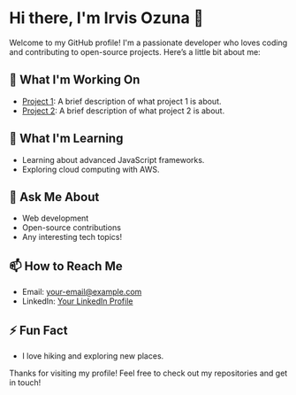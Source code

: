 # Hi there, I'm Irvis Ozuna 👋

Welcome to my GitHub profile! I'm a passionate developer who loves coding and contributing to open-source projects. Here’s a little bit about me:

## 🔭 What I'm Working On
- [Project 1](https://github.com/irvisozuna/project-1): A brief description of what project 1 is about.
- [Project 2](https://github.com/irvisozuna/project-2): A brief description of what project 2 is about.

## 🌱 What I'm Learning
- Learning about advanced JavaScript frameworks.
- Exploring cloud computing with AWS.

## 💬 Ask Me About
- Web development
- Open-source contributions
- Any interesting tech topics!

## 📫 How to Reach Me
- Email: [your-email@example.com](mailto:your-email@example.com)
- LinkedIn: [Your LinkedIn Profile](https://www.linkedin.com/in/yourprofile)

## ⚡ Fun Fact
- I love hiking and exploring new places.

Thanks for visiting my profile! Feel free to check out my repositories and get in touch!
